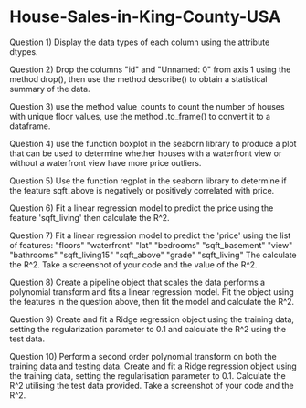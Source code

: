 # House-Sales-in-King-County-USA


Question 1) Display the data types of each column using the attribute dtypes.


Question 2) Drop the columns "id" and "Unnamed: 0" from axis 1 using the method drop(), then use the method describe() to obtain a statistical summary of the data.


Question 3) use the method value_counts to count the number of houses with unique floor values, use the method .to_frame() to convert it to a dataframe.


Question 4) use the function boxplot in the seaborn library to produce a plot that can be used to determine whether houses with a waterfront view or without a waterfront view have more price outliers.


Question 5) Use the function regplot in the seaborn library to determine if the feature sqft_above is negatively or positively correlated with price.


Question 6) Fit a linear regression model to predict the price using the feature 'sqft_living' then calculate the R^2.


Question 7) Fit a linear regression model to predict the 'price' using the list of features:
"floors"
"waterfront"
"lat"
"bedrooms"
"sqft_basement"
"view"
"bathrooms"
"sqft_living15"
"sqft_above"
"grade"
"sqft_living"
The calculate the R^2. Take a screenshot of your code and the value of the R^2. 



Question 8) Create a pipeline object that scales the data performs a polynomial transform and fits a linear regression model. Fit the object using the features in the question above, then fit the model and calculate the R^2.


Question 9) Create and fit a Ridge regression object using the training data, setting the regularization parameter to 0.1 and calculate the R^2 using the test data.


Question 10) Perform a second order polynomial transform on both the training data and testing data. Create and fit a Ridge regression object using the training data, setting the regularisation parameter to 0.1. Calculate the R^2 utilising the test data provided. Take a screenshot of your code and the R^2.
